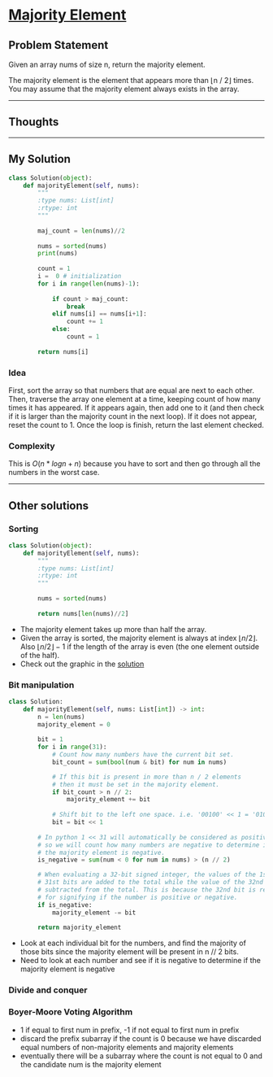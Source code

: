 # [Majority Element](https://leetcode.com/problems/majority-element/)

## Problem Statement

Given an array nums of size n, return the majority element.

The majority element is the element that appears more than ⌊n / 2⌋ times. You may assume that the majority element always exists in the array.

---

## Thoughts


---

## My Solution

```python
class Solution(object):
    def majorityElement(self, nums):
        """
        :type nums: List[int]
        :rtype: int
        """
        
        maj_count = len(nums)//2
        
        nums = sorted(nums)
        print(nums)
        
        count = 1
        i =  0 # initialization
        for i in range(len(nums)-1):
            
            if count > maj_count:
                break
            elif nums[i] == nums[i+1]:
                count += 1
            else:
                count = 1
                
        return nums[i]
```

### **Idea**

First, sort the array so that numbers that are equal are next to each other. Then, traverse the array one element at a time, keeping count of how many times it has appeared. If it appears again, then add one to it (and then check if it is larger than the majority count in the next loop). If it does not appear, reset the count to 1. Once the loop is finish, return the last element checked.

### **Complexity**

This is $O(n * log n + n)$ because you have to sort and then go through all the numbers in the worst case.

---

## Other solutions

### **Sorting**
```python
class Solution(object):
    def majorityElement(self, nums):
        """
        :type nums: List[int]
        :rtype: int
        """
        
        nums = sorted(nums)
        
        return nums[len(nums)//2]
```
- The majority element takes up more than half the array.
- Given the array is sorted, the majority element is always at index $\lfloor {n/2} \rfloor$. Also $\lfloor {n/2} \rfloor - 1$ if the length of the array is even (the one element outside of the half).
- Check out the graphic in the [solution](https://leetcode.com/problems/majority-element/solution/#:~:text=distinct%20elements.-,Approach%203%3A%20Sorting,-Intuition)

### **Bit manipulation**
```python
class Solution:
    def majorityElement(self, nums: List[int]) -> int:
        n = len(nums)
        majority_element = 0
        
        bit = 1
        for i in range(31):
            # Count how many numbers have the current bit set.
            bit_count = sum(bool(num & bit) for num in nums)

            # If this bit is present in more than n / 2 elements
            # then it must be set in the majority element.
            if bit_count > n // 2:
                majority_element += bit
            
            # Shift bit to the left one space. i.e. '00100' << 1 = '01000'
            bit = bit << 1
                
        # In python 1 << 31 will automatically be considered as positive value
        # so we will count how many numbers are negative to determine if
        # the majority element is negative.
        is_negative = sum(num < 0 for num in nums) > (n // 2)

        # When evaluating a 32-bit signed integer, the values of the 1st through 
        # 31st bits are added to the total while the value of the 32nd bit is 
        # subtracted from the total. This is because the 32nd bit is responsible 
        # for signifying if the number is positive or negative.
        if is_negative:
            majority_element -= bit
        
        return majority_element
```
- Look at each individual bit for the numbers, and find the majority of those bits since the majority element will be present in n // 2 bits.
- Need to look at each number and see if it is negative to determine if the majority element is negative

### **Divide and conquer**

### **Boyer-Moore Voting Algorithm**
- 1 if equal to first num in prefix, -1 if not equal to first num in prefix
- discard the prefix subarray if the count is 0 because we have discarded equal numbers of non-majority elements and majority elements
- eventually there will be a subarray where the count is not equal to 0 and the candidate num is the majority element